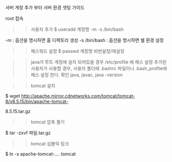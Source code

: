 서버 계정 추가 부터 서버 환경 셋팅 가이드

root 접속 

>> 사용자 추가
$ useradd 계정명 -m -s /bin/bash

-m : 옵션을 명시하면 홈 디렉토리 생성
-s /bin/bash : 옵션을 명시하면 쉘 환경 설정

>> 패스워드 설정
$ passwd 계정명
비번설정/재설정

>> java가 루트 계정에 설치 되어있을 경우 /etc/profile 에 패스 설정
>> 추가된 사용자가 사용할 경우, 사용자 폴더에 .bashrc 파일이나 .bash_profile에 패스 설정 한다.
>> 확인 java, javac, java -version

>> tomcat 설치

$ wget http://apache.mirror.cdnetworks.com/tomcat/tomcat-8/v8.5.15/bin/apache-tomcat-

8.5.15.tar.gz

>> tomcat 압축 풀기

$ tar -zxvf 파일.tar.gz

>> tomcat 심볼릭 링크

$ ln -s apache-tomcat-.... tomcat


